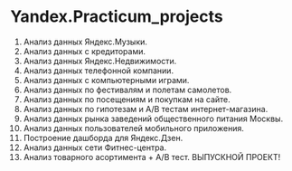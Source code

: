 # Yandex.Practicum_projects
1)	Анализ данных Яндекс.Музыки.
2)	Анализ данных с кредиторами.
3)	Анализ данных Яндекс.Недвижимости. 
4)	Анализ данных телефонной компании.
5)	Анализ данных с компьютерными играми.
6)	Анализ данных по фестивалям и полетам самолетов.
7)	Анализ данных по посещениям и покупкам на сайте.  
8)  Анализ данных по гипотезам и А/В тестам интернет-магазина.
9)  Анализ данных рынка заведений общественного питания Москвы.
10) Анализ данных пользователей мобильного приложения.
11) Построение дашборда для Яндекс.Дзен.
12) Анализ данных сети Фитнес-центра.
13) Анализ товарного асортимента + А/В тест. ВЫПУСКНОЙ ПРОЕКТ!
